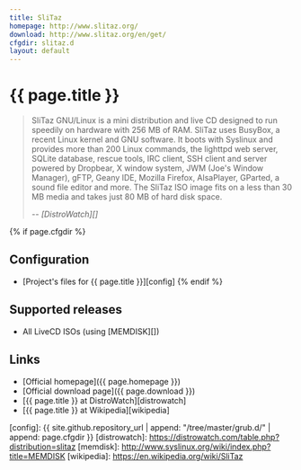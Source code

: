 ```yaml
---
title: SliTaz
homepage: http://www.slitaz.org/
download: http://www.slitaz.org/en/get/
cfgdir: slitaz.d
layout: default
---
```


# {{ page.title }}

> SliTaz GNU/Linux is a mini distribution and live CD designed to run speedily
> on hardware with 256 MB of RAM. SliTaz uses BusyBox, a recent Linux kernel and
> GNU software. It boots with Syslinux and provides more than 200 Linux
> commands, the lighttpd web server, SQLite database, rescue tools, IRC client,
> SSH client and server powered by Dropbear, X window system, JWM (Joe's Window
> Manager), gFTP, Geany IDE, Mozilla Firefox, AlsaPlayer, GParted, a sound file
> editor and more. The SliTaz ISO image fits on a less than 30 MB media and
> takes just 80 MB of hard disk space.
>
> -- <cite markdown="1">[DistroWatch][]</cite>


{% if page.cfgdir %}
## Configuration

- [Project's files for {{ page.title }}][config]
{% endif %}


## Supported releases

- All LiveCD ISOs (using [MEMDISK][])


## Links

- [Official homepage]({{ page.homepage }})
- [Official download page]({{ page.download }})
- [{{ page.title }} at DistroWatch][distrowatch]
- [{{ page.title }} at Wikipedia][wikipedia]


[config]: {{ site.github.repository_url | append: "/tree/master/grub.d/" | append: page.cfgdir }}
[distrowatch]: https://distrowatch.com/table.php?distribution=slitaz
[memdisk]: http://www.syslinux.org/wiki/index.php?title=MEMDISK
[wikipedia]: https://en.wikipedia.org/wiki/SliTaz
